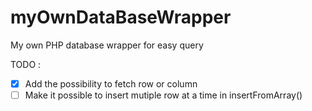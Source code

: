 # myOwnDataBaseWrapper
My own PHP database wrapper for easy query

TODO :
- [x] Add the possibility to fetch row or column
- [ ] Make it possible to insert mutiple row at a time in insertFromArray()
